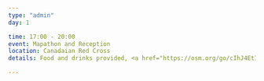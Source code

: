 ```yaml
---
type: "admin"
day: 1

time: 17:00 - 20:00
event: Mapathon and Reception
location: Canadaian Red Cross
details: Food and drinks provided, <a href="https://osm.org/go/cIhJ4EtIC?m=&node=3741616916">170 Metcalfe St</a>

---
```

